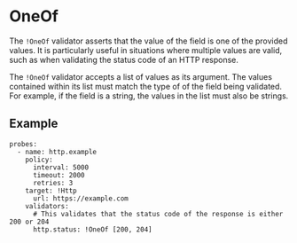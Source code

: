 # OneOf
The `!OneOf` validator asserts that the value of the field is one of the provided values.
It is particularly useful in situations where multiple values are valid, such as when
validating the status code of an HTTP response.

The `!OneOf` validator accepts a list of values as its argument. The values contained within
its list must match the type of of the field being validated. For example, if the field is a string,
the values in the list must also be strings.

## Example

```yaml{10-11}
probes:
  - name: http.example
    policy:
      interval: 5000
      timeout: 2000
      retries: 3
    target: !Http
      url: https://example.com
    validators:
      # This validates that the status code of the response is either 200 or 204
      http.status: !OneOf [200, 204]
```
